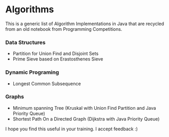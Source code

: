 # Algorithms
This is a generic list of Algorithm Implementations in Java that are recycled from an old notebook from Programming Competitions.

### Data Structures
* Partition for Union Find and Disjoint Sets
* Prime Sieve based on Erastosthenes Sieve

### Dynamic Programing
* Longest Common Subsequence

### Graphs
* Minimum spanning Tree (Kruskal with Union Find Partition and Java Priority Queue)
* Shortest Path On a Directed Graph (Dijkstra with Java Priority Queue)

I hope you find this useful in your training. I accept feedback :)